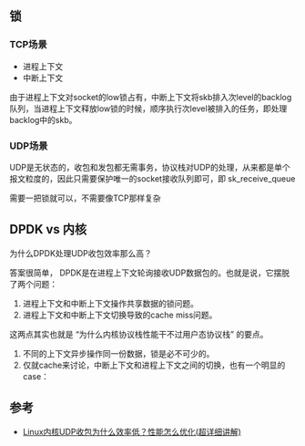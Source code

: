 ## 锁

### TCP场景

- 进程上下文
- 中断上下文

由于进程上下文对socket的low锁占有，中断上下文将skb排入次level的backlog队列，当进程上下文释放low锁的时候，顺序执行次level被排入的任务，即处理backlog中的skb。

### UDP场景

UDP是无状态的，收包和发包都无需事务，协议栈对UDP的处理，从来都是单个报文粒度的，因此只需要保护唯一的socket接收队列即可，即 sk_receive_queue

需要一把锁就可以，不需要像TCP那样复杂

## DPDK vs 内核

为什么DPDK处理UDP收包效率那么高？

答案很简单， DPDK是在进程上下文轮询接收UDP数据包的。也就是说，它摆脱了两个问题：

1. 进程上下文和中断上下文操作共享数据的锁问题。
2. 进程上下文和中断上下文切换导致的cache miss问题。

这两点其实也就是 “为什么内核协议栈性能干不过用户态协议栈” 的要点。

1. 不同的上下文异步操作同一份数据，锁是必不可少的。
2. 仅就cache来讨论，中断上下文和进程上下文之间的切换，也有一个明显的case：


## 参考

- [Linux内核UDP收包为什么效率低？性能怎么优化(超详细讲解)](https://zhuanlan.zhihu.com/p/457481940)
